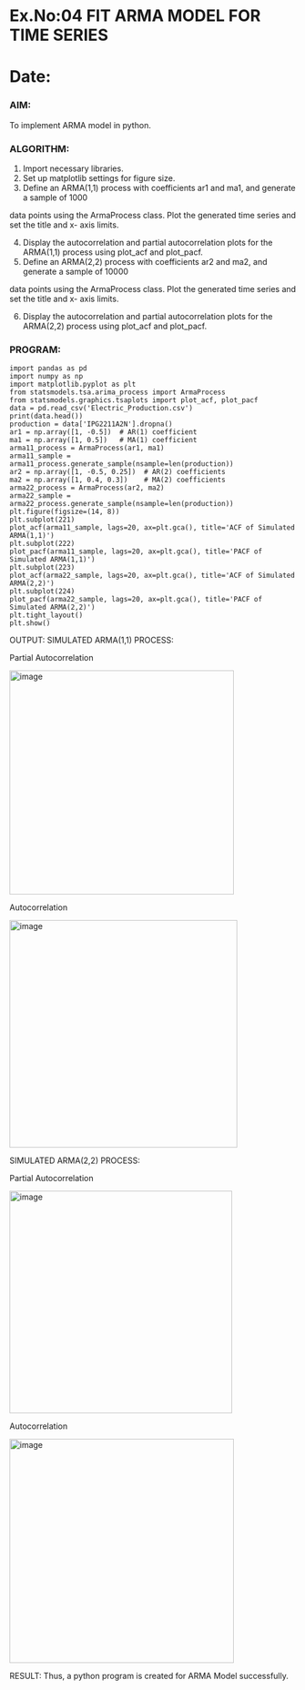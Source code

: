 # Ex.No:04   FIT ARMA MODEL FOR TIME SERIES
# Date: 



### AIM:
To implement ARMA model in python.
### ALGORITHM:
1. Import necessary libraries.
2. Set up matplotlib settings for figure size.
3. Define an ARMA(1,1) process with coefficients ar1 and ma1, and generate a sample of 1000

data points using the ArmaProcess class. Plot the generated time series and set the title and x-
axis limits.

4. Display the autocorrelation and partial autocorrelation plots for the ARMA(1,1) process using
plot_acf and plot_pacf.
5. Define an ARMA(2,2) process with coefficients ar2 and ma2, and generate a sample of 10000

data points using the ArmaProcess class. Plot the generated time series and set the title and x-
axis limits.

6. Display the autocorrelation and partial autocorrelation plots for the ARMA(2,2) process using
plot_acf and plot_pacf.
### PROGRAM:
~~~
import pandas as pd
import numpy as np
import matplotlib.pyplot as plt
from statsmodels.tsa.arima_process import ArmaProcess
from statsmodels.graphics.tsaplots import plot_acf, plot_pacf
data = pd.read_csv('Electric_Production.csv')
print(data.head())
production = data['IPG2211A2N'].dropna() 
ar1 = np.array([1, -0.5])  # AR(1) coefficient
ma1 = np.array([1, 0.5])   # MA(1) coefficient
arma11_process = ArmaProcess(ar1, ma1)
arma11_sample = arma11_process.generate_sample(nsample=len(production))
ar2 = np.array([1, -0.5, 0.25])  # AR(2) coefficients
ma2 = np.array([1, 0.4, 0.3])    # MA(2) coefficients
arma22_process = ArmaProcess(ar2, ma2)
arma22_sample = arma22_process.generate_sample(nsample=len(production))
plt.figure(figsize=(14, 8))
plt.subplot(221)
plot_acf(arma11_sample, lags=20, ax=plt.gca(), title='ACF of Simulated ARMA(1,1)')
plt.subplot(222)
plot_pacf(arma11_sample, lags=20, ax=plt.gca(), title='PACF of Simulated ARMA(1,1)')
plt.subplot(223)
plot_acf(arma22_sample, lags=20, ax=plt.gca(), title='ACF of Simulated ARMA(2,2)')
plt.subplot(224)
plot_pacf(arma22_sample, lags=20, ax=plt.gca(), title='PACF of Simulated ARMA(2,2)')
plt.tight_layout()
plt.show()
~~~

OUTPUT:
SIMULATED ARMA(1,1) PROCESS:


Partial Autocorrelation

<img width="394" alt="image" src="https://github.com/user-attachments/assets/b4b5800c-7a0f-4da3-bfcd-d4dc1e2428a8">


Autocorrelation

<img width="400" alt="image" src="https://github.com/user-attachments/assets/6abcf8d8-a564-489b-9680-19a23c147fb5">


SIMULATED ARMA(2,2) PROCESS:

Partial Autocorrelation


<img width="391" alt="image" src="https://github.com/user-attachments/assets/437a4ad0-f498-4c35-b164-a4566eedfe45">


Autocorrelation

<img width="394" alt="image" src="https://github.com/user-attachments/assets/adf99b01-87e3-48d6-828f-e800abc8c204">

RESULT:
Thus, a python program is created for ARMA Model successfully.
